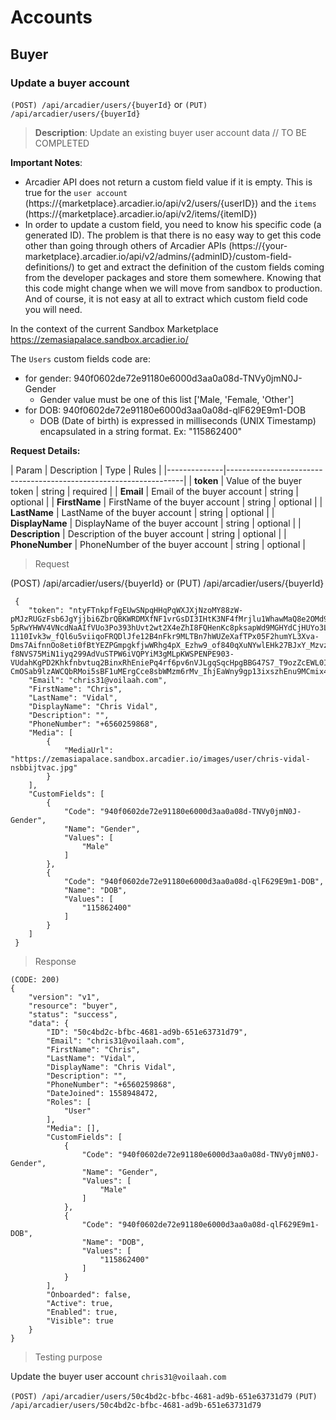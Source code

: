 # Accounts

## Buyer

### Update a buyer account

`(POST) /api/arcadier/users/{buyerId}`
or
`(PUT) /api/arcadier/users/{buyerId}`

> **Description**: Update an existing buyer user account data  // TO BE COMPLETED

**Important Notes**:
- Arcadier API does not return a custom field value if it is empty. This is true for the `user account` (https://{marketplace}.arcadier.io/api/v2/users/{userID}) and the `items` (https://{marketplace}.arcadier.io/api/v2/items/{itemID})
- In order to update a custom field, you need to know his specific code (a generated ID). The problem is that there is no easy way to get this code other than going through others of Arcadier APIs (https://{your-marketplace}.arcadier.io/api/v2/admins/{adminID}/custom-field-definitions/) to get and extract the definition of the custom fields coming from the developer packages and store them somewhere. Knowing that this code might change when we will move from sandbox to production. And of course, it is not easy at all to extract which custom field code you will need.

In the context of the current Sandbox Marketplace https://zemasiapalace.sandbox.arcadier.io/

The `Users` custom fields code are:
- for gender: 940f0602de72e91180e6000d3aa0a08d-TNVy0jmN0J-Gender
    - Gender value must be one of this list ['Male, 'Female, 'Other']
- for DOB: 940f0602de72e91180e6000d3aa0a08d-qlF629E9m1-DOB
    - DOB (Date of birth) is expressed in milliseconds (UNIX Timestamp) encapsulated in a string format. Ex: "115862400"


**Request Details:**

| Param        | Description        | Type | Rules |
|--------------|-------------------------------------------------------------------|
| **token**    |  Value of the buyer token   | string | required |
| **Email**    | Email of the buyer account      | string | optional |
| **FirstName** | FirstName of the buyer account       | string | optional |
| **LastName** | LastName of the buyer account       | string | optional |
| **DisplayName** | DisplayName of the buyer account       | string | optional |
| **Description** | Description of the buyer account       | string | optional |
| **PhoneNumber** | PhoneNumber of the buyer account       | string | optional |

> Request

(POST) /api/arcadier/users/{buyerId}
or
(PUT) /api/arcadier/users/{buyerId}
```
 {
    "token": "ntyFTnkpfFgEUwSNpqHHqPqWXJXjNzoMY88zW-pMJzRUGzFsb6JgYjjbi6ZbrQBKWRDMXfNF1vrGsDI3IHtK3NF4fMrjlu1WhawMaQ8e2OMd9OH2qHJWtsj1UZbvlkIYipSNSs5M_O4UXpcT0-5pRwYHWV4VNcdNaAIfVUo3Po393hUvt2wt2X4eZhI8FQHenKc8pksapWd9MGHYdCjHUYo3LmLjIxsXssBJ980gl0avJJEXN00NgTs2OIhs0VlF5g0anZF7xkvhO8IEYVk1ant5TxChOnum6bkQMrkOjxz6Dk5wzRhwLlIO_lM2yASA1_XVJjTf6hQHXtlVrnaGLYAFL9N9Xojh5-1110Ivk3w_fQl6u5viiqoFRQDlJfe12B4nFkr9MLTBn7hWUZeXafTPx05F2humYL3Xva-Dms7AifnnOo8eti0fBtYEZPGmpgkfjwWRhg4pX_Ezhw9_of840qXuNYwlEHk27BJxY_Mzvzmp50WrLZt1ElGPdNrRJ1UvzYZnC3CHJPAjFjDWCOOSGAU6i5uh01TcsNlYir310rWLjW38sCaPh6m-f8NVS75MiN1iyq299AdVuSTPW6iVQPYiM3gMLpKWSPENPE903-VUdahKgPD2Khkfnbvtuq2BinxRhEniePq4rf6pv6nVJLgqSqcHpgBBG47S7_T9ozZcEWL0IOfSnLk1JvKVB2vw8LqDFzuuSuB62SVzlnMK9lbNq-CmOSab9lzAWCQbRMoi5sBF1uMErgCce8sbWMzm6rMv_IhjEaWny9gp13ixszhEnu9MCmix46CMD3amaq6B",
    "Email": "chris31@voilaah.com",
    "FirstName": "Chris",
    "LastName": "Vidal",
    "DisplayName": "Chris Vidal",
    "Description": "",
    "PhoneNumber": "+6560259868",
    "Media": [
        {
            "MediaUrl": "https://zemasiapalace.sandbox.arcadier.io/images/user/chris-vidal-nsbbijtvac.jpg"
        }
    ],
    "CustomFields": [
        {
            "Code": "940f0602de72e91180e6000d3aa0a08d-TNVy0jmN0J-Gender",
            "Name": "Gender",
            "Values": [
                "Male"
            ]
        },
        {
            "Code": "940f0602de72e91180e6000d3aa0a08d-qlF629E9m1-DOB",
            "Name": "DOB",
            "Values": [
                "115862400"
            ]
        }
    ]
 }
```

 > Response

```
(CODE: 200)
{
    "version": "v1",
    "resource": "buyer",
    "status": "success",
    "data": {
        "ID": "50c4bd2c-bfbc-4681-ad9b-651e63731d79",
        "Email": "chris31@voilaah.com",
        "FirstName": "Chris",
        "LastName": "Vidal",
        "DisplayName": "Chris Vidal",
        "Description": "",
        "PhoneNumber": "+6560259868",
        "DateJoined": 1558948472,
        "Roles": [
            "User"
        ],
        "Media": [],
        "CustomFields": [
            {
                "Code": "940f0602de72e91180e6000d3aa0a08d-TNVy0jmN0J-Gender",
                "Name": "Gender",
                "Values": [
                    "Male"
                ]
            },
            {
                "Code": "940f0602de72e91180e6000d3aa0a08d-qlF629E9m1-DOB",
                "Name": "DOB",
                "Values": [
                    "115862400"
                ]
            }
        ],
        "Onboarded": false,
        "Active": true,
        "Enabled": true,
        "Visible": true
    }
}
```



> Testing purpose

Update the buyer user account `chris31@voilaah.com`

`(POST) /api/arcadier/users/50c4bd2c-bfbc-4681-ad9b-651e63731d79`
`(PUT) /api/arcadier/users/50c4bd2c-bfbc-4681-ad9b-651e63731d79`

